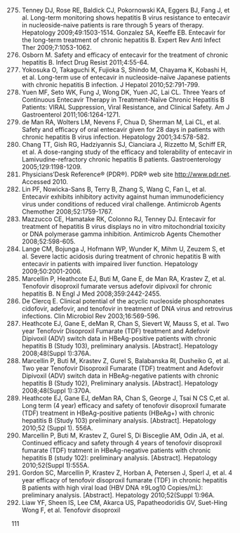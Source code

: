 275. Tenney DJ, Rose RE, Baldick CJ, Pokornowski KA, Eggers BJ, Fang J, et al. Long-term monitoring shows hepatitis B virus resistance to entecavir in nucleoside-naive patients is rare through 5 years of therapy. Hepatology 2009;49:1503-1514.
Gonzalez SA, Keeffe EB. Entecavir for the long-term treatment of chronic hepatitis B. Expert Rev Anti Infect Ther 2009;7:1053-1062.
276. Osborn M. Safety and efficacy of entecavir for the treatment of chronic hepatitis B. Infect Drug Resist 2011;4:55-64.
277. Yokosuka O, Takaguchi K, Fujioka S, Shindo M, Chayama K, Kobashi H, et al. Long-term use of entecavir in nucleoside-naïve Japanese patients with chronic hepatitis B infection. J Hepatol 2010;52:791-799.
278. Yuen MF, Seto WK, Fung J, Wong DK, Yuen JC, Lai CL. Three Years of Continuous Entecavir Therapy in Treatment-Naïve Chronic Hepatitis B Patients: VIRAL Suppression, Viral Resistance, and Clinical Safety. Am J Gastroenterol 2011;106:1264-1271.
279. de Man RA, Wolters LM, Nevens F, Chua D, Sherman M, Lai CL, et al. Safety and efficacy of oral entecavir given for 28 days in patients with chronic hepatitis B virus infection. Hepatology 2001;34:578-582.
280. Chang TT, Gish RG, Hadziyannis SJ, Cianciara J, Rizzetto M, Schiff ER, et al. A dose-ranging study of the efficacy and tolerability of entecavir in Lamivudine-refractory chronic hepatitis B patients. Gastroenterology 2005;129:1198-1209.
281. Physicians’Desk Reference® (PDR®). PDR® web site <http://www.pdr.net>. Accessed 2010.
282. Lin PF, Nowicka-Sans B, Terry B, Zhang S, Wang C, Fan L, et al. Entecavir exhibits inhibitory activity against human immunodeficiency virus under conditions of reduced viral challenge. Antimicrob Agents Chemother 2008;52:1759-1767.
283. Mazzucco CE, Hamatake RK, Colonno RJ, Tenney DJ. Entecavir for treatment of hepatitis B virus displays no in vitro mitochondrial toxicity or DNA polymerase gamma inhibition. Antimicrob Agents Chemother 2008;52:598-605.
284. Lange CM, Bojunga J, Hofmann WP, Wunder K, Mihm U, Zeuzem S, et al. Severe lactic acidosis during treatment of chronic hepatitis B with entecavir in patients with impaired liver function. Hepatology 2009;50:2001-2006.
285. Marcellin P, Heathcote EJ, Buti M, Gane E, de Man RA, Krastev Z, et al. Tenofovir disoproxil fumarate versus adefovir dipivoxil for chronic hepatitis B. N Engl J Med 2008;359:2442-2455.
286. De Clercq E. Clinical potential of the acyclic nucleoside phosphonates cidofovir, adefovir, and tenofovir in treatment of DNA virus and retrovirus infections. Clin Microbiol Rev 2003;16:569-596.
287. Heathcote EJ, Gane E, deMan R, Chan S, Sievert W, Mauss S, et al. Two year Tenofovir Disoproxil Fumarate (TDF) treatment and Adefovir Dipivoxil (ADV) switch data in HBeAg-positive patients with chronic hepatitis B (Study 103), preliminary analysis. [Abstract]. Hepatology 2008;48(Suppl 1):376A.
288. Marcellin P, Buti M, Krastev Z, Gurel S, Balabanska RI, Dusheiko G, et al. Two year Tenofovir Disoproxil Fumarate (TDF) treatment and Adefovir Dipivoxil (ADV) switch data in HBeAg-negative patients with chronic hepatitis B (Study 102), Preliminary analysis. [Abstract]. Hepatology 2008;48(Suppl 1):370A.
289. Heathcote EJ, Gane EJ, deMan RA, Chan S, George J, Tsai N CS C,et al. Long term (4 year) efficacy and safety of tenofovir disoproxil fumarate (TDF) treatment in HBeAg-positive patients (HBeAg+) with chronic hepatitis B (Study 103) preliminary analysis. [Abstract]. Hepatology 2010;52 (Suppl 1). 556A.
290. Marcellin P, Buti M, Krastev Z, Gurel S, Di Bisceglie AM, Odin JA, et al. Continued efficacy and safety through 4 years of tenofovir disoproxil fumarate (TDF) tratment in HBeAg-negative patients with chronic hepatitis B (study 102): preliminary analysis. [Abstract]. Hepatology 2010;52(Suppl 1):555A.
291. Gordon SC, Marcellin P, Krastev Z, Horban A, Petersen J, Sperl J, et al. 4 year efficacy of tenofovir disoproxil fumarate (TDF) in chronic hepatitis B patients with high viral load (HBV DNA ≥9Log10 Copies/mL): preliminary analysis. [Abstract]. Hepatology 2010;52(Suppl 1):96A.
292. Liaw YF, Sheen IS, Lee CM, Akarca US, Papatheodoridis GV, Suet-Hing Wong F, et al. Tenofovir disoproxil

<PAGE>111